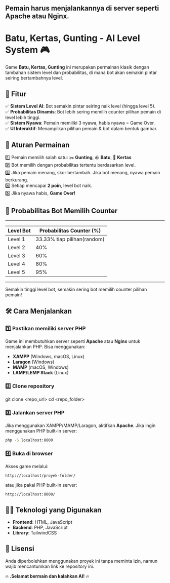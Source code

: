 Pemain harus menjalankannya di server seperti **Apache** atau **Nginx**. 
---

# Batu, Kertas, Gunting - AI Level System 🎮  

Game **Batu, Kertas, Gunting** ini merupakan permainan klasik dengan tambahan sistem level dan probabilitas, di mana bot akan semakin pintar seiring bertambahnya level.  

## 📌 Fitur  
✅ **Sistem Level AI**: Bot semakin pintar seiring naik level (hingga level 5).  
✅ **Probabilitas Dinamis**: Bot lebih sering memilih counter pilihan pemain di level lebih tinggi.  
✅ **Sistem Nyawa**: Pemain memiliki 3 nyawa, habis nyawa = Game Over.  
✅ **UI Interaktif**: Menampilkan pilihan pemain & bot dalam bentuk gambar.  

## 🎯 Aturan Permainan  
1️⃣ Pemain memilih salah satu: ✂️ **Gunting**, 🪨 **Batu**, 📄 **Kertas**  
2️⃣ Bot memilih dengan probabilitas tertentu berdasarkan level.  
3️⃣ Jika pemain menang, skor bertambah. Jika bot menang, nyawa pemain berkurang.  
4️⃣ Setiap mencapai **2 poin**, level bot naik.  
5️⃣ Jika nyawa habis, **Game Over!**  

## 🤖 Probabilitas Bot Memilih Counter  
------------------------------------------------
| **Level Bot** | **Probabilitas Counter (%)** |
|--------------|-------------------------------|
| Level 1      | 33.33% tiap pilihan(random)   |
| Level 2      | 40%                           |
| Level 3      | 60%                           |
| Level 4      | 80%                           |
| Level 5      | 95%                           |
------------------------------------------------
Semakin tinggi level bot, semakin sering bot memilih counter pilihan pemain!  

## 🛠️ Cara Menjalankan  
### 1️⃣ **Pastikan memiliki server PHP**  
Game ini membutuhkan server seperti **Apache** atau **Nginx** untuk menjalankan PHP. Bisa menggunakan:  
- **XAMPP** (Windows, macOS, Linux)  
- **Laragon** (Windows)  
- **MAMP** (macOS, Windows)  
- **LAMP/LEMP Stack** (Linux)  

### 2️⃣ **Clone repository**  

git clone <repo_url>
cd <repo_folder>

### 3️⃣ **Jalankan server PHP**  
Jika menggunakan XAMPP/MAMP/Laragon, aktifkan **Apache**. Jika ingin menggunakan PHP built-in server:  
```sh
php -S localhost:8000
```

### 4️⃣ **Buka di browser**  
Akses game melalui:  
```
http://localhost/proyek-folder/
```
atau jika pakai PHP built-in server:  
```
http://localhost:8000/
```

## 👨‍💻 Teknologi yang Digunakan  
- **Frontend**: HTML, JavaScript  
- **Backend**: PHP, JavaScript
- **Library**: TailwindCSS  

## 📜 Lisensi  
Anda diperbolehkan menggunakan proyek ini tanpa meminta izin, namun wajib mencantumkan link ke repository ini.

🔥 **.Selamat bermain dan kalahkan AI!** 🔥  
